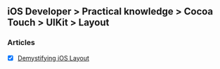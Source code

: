 ## iOS Developer > Practical knowledge > Cocoa Touch > UIKit > Layout

### Articles
- [X] [Demystifying iOS Layout](http://tech.gc.com/demystifying-ios-layout/)


